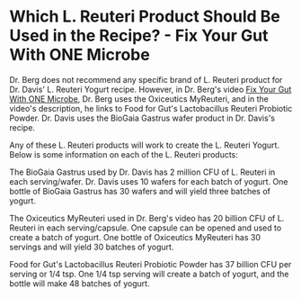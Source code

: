 # Which L. Reuteri Product Should Be Used in the Recipe? - Fix Your Gut With ONE Microbe

Dr. Berg does not recommend any specific brand of L. Reuteri product for Dr. Davis' L. Reuteri Yogurt recipe. However, in Dr. Berg's video [Fix Your Gut With ONE Microbe](https://youtu.be/nZV1oYv5Ddo?si=_te37QJM_DEVK5xQ), Dr. Berg uses the Oxiceutics MyReuteri, and in the video's description, he links to Food for Gut's Lactobacillus Reuteri Probiotic Powder. Dr. Davis uses the BioGaia Gastrus wafer product in Dr. Davis's recipe.

Any of these L. Reuteri products will work to create the L. Reuteri Yogurt. Below is some information on each of the L. Reuteri products:

The BioGaia Gastrus used by Dr. Davis has 2 million CFU of L. Reuteri in each serving/wafer. Dr. Davis uses 10 wafers for each batch of yogurt. One bottle of BioGaia Gastrus has 30 wafers and will yield three batches of yogurt.

The Oxiceutics MyReuteri used in Dr. Berg's video has 20 billion CFU of L. Reuteri in each serving/capsule. One capsule can be opened and used to create a batch of yogurt. One bottle of Oxiceutics MyReuteri has 30 servings and will yield 30 batches of yogurt.

Food for Gut's Lactobacillus Reuteri Probiotic Powder has 37 billion CFU per serving or 1/4 tsp. One 1/4 tsp serving will create a batch of yogurt, and the bottle will make 48 batches of yogurt.
